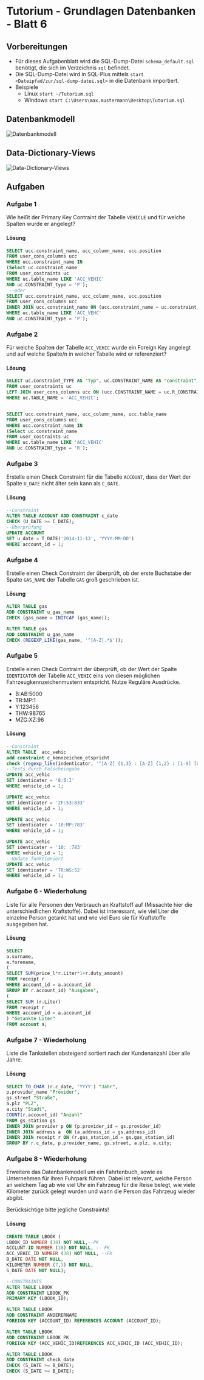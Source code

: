 # Tutorium - Grundlagen Datenbanken - Blatt 6

## Vorbereitungen
* Für dieses Aufgabenblatt wird die SQL-Dump-Datei `schema_default.sql` benötigt, die sich im Verzeichnis `sql` befindet.
* Die SQL-Dump-Datei wird in SQL-Plus mittels `start <Dateipfad/zur/sql-dump-datei.sql>` in die Datenbank importiert.
* Beispiele
  * Linux `start ~/Tutorium.sql`
  * Windows `start C:\Users\max.mustermann\Desktop\Tutorium.sql`

## Datenbankmodell
![Datenbankmodell](./img/schema_default.png)

## Data-Dictionary-Views
![Data-Dictionary-Views](./img/constraint_schema.png)

## Aufgaben

### Aufgabe 1
Wie heißt der Primary Key Contraint der Tabelle `VEHICLE` und für welche Spalten wurde er angelegt?

#### Lösung
```sql
SELECT ucc.constraint_name, ucc_column_name, ucc.position
FROM user_cons_columns ucc
WHERE ucc.constraint_name IN 
(Select uc.constraint_name
FROM user_costraints uc
WHERE uc.table_name LIKE 'ACC_VEHIC' 
AND uc.CONSTRAINT_type = 'P');
 --oder
SELECT ucc.constraint_name, ucc_column_name, ucc.position
FROM user_cons_columns ucc
INNER JOIN ucc.constraint_name ON (ucc.constraint_name = uc.constraint_name)
WHERE uc.table_name LIKE 'ACC_VEHC' 
AND uc.CONSTRAINT_type = 'P');
```

### Aufgabe 2
Für welche Spalte**n** der Tabelle `ACC_VEHIC` wurde ein Foreign Key angelegt und auf welche Spalte/n in welcher Tabelle wird er referenziert?

#### Lösung
```sql
SELECT uc.Constraint_TYPE AS "Typ", uc.CONSTRAINT_NAME AS "constraint", uc.TABLE_NAME as "H-Tablle", ucc.TABLE_NAME AS "R-Tablle", ucc.COLUMN_NAME AS "Spalte"
FROM user_constraints uc
LEFT JOIN user_cons_columns ucc ON (ucc.CONSTRAINT_NAME = uc.R_CONSTRAINT_NAME)
WHERE uc.TABLE_NAME = 'ACC_VEHIC';


SELECT ucc.constraint_name, ucc_column_name, ucc.table_name
FROM user_cons_columns ucc
WHERE ucc.constraint_name IN 
(Select uc.constraint_name
FROM user_costraints uc
WHERE uc.table_name LIKE 'ACC_VEHIC' 
AND uc.CONSTRAINT_type = 'R');
```

### Aufgabe 3
Erstelle einen Check Constraint für die Tabelle `ACCOUNT`, dass der Wert der Spalte `U_DATE` nicht älter sein kann als `C_DATE`.

#### Lösung
```sql
--Constraint
ALTER TABLE ACCOUNT ADD CONSTRAINT c_date
CHECK (U_DATE >= C_DATE);
--Überprüfung
UPDATE ACCOUNT
SET u_date = T_DATE('2014-11-13', 'YYYY-MM-DD')
WHERE account_id = 1;
```

### Aufgabe 4
Erstelle einen Check Constraint der überprüft, ob der erste Buchstabe der Spalte `GAS_NAME` der Tabelle `GAS` groß geschrieben ist.

#### Lösung
```sql
ALTER TABLE gas
ADD CONSTRAINT u_gas_name
CHECK (gas_name = INITCAP (gas_name));

ALTER TABLE gas
ADD CONSTRAINT u_gas_name
CHECK (REGEXP_LIKE(gas_name, '^[A-Z].*$'));
```

### Aufgabe 5
Erstelle einen Check Contraint der überprüft, ob der Wert der Spalte `IDENTICATOR` der Tabelle `ACC_VEHIC` eins von diesen möglichen Fahrzeugkennzeichenmustern entspricht. Nutze Reguläre Ausdrücke.

+ B:AB:5000
+ TR:MP:1
+ Y:123456
+ THW:98765
+ MZG:XZ:96

#### Lösung
```sql
--Constraint
ALTER TABLE  acc_vehic
add constraint c_kennzeichen_etspricht
check (regexp_like(indenticator, '^[A-Z] {1,3} : [A-Z] {1,2} : [1-9] [0-9]{0,3}|[1-9] [0-9]{0,5)$'. 'C'));
--Tests durch Falscheingabe
UPDATE acc_vehic
SET identicater = '8:ß:I'
WHERE vehicle_id = 1;

UPDATE acc_vehic
SET identicater = 'ZF:53:833'
WHERE vehicle_id = 1;

UPDATE acc_vehic
SET identicater = '10:MP:783'
WHERE vehicle_id = 1;

UPDATE acc_vehic
SET identicater = '10: :783'
WHERE vehicle_id = 1;
--Update funktioniert
UPDATE acc_vehic
SET identicater = 'TR:WS:52'
WHERE vehicle_id = 1;
```

### Aufgabe 6 - Wiederholung
Liste für alle Personen den Verbrauch an Kraftstoff auf (Missachte hier die unterschiedlichen Kraftstoffe). Dabei ist interessant, wie viel Liter die einzelne Person getankt hat und wie viel Euro sie für Kraftstoffe ausgegeben hat.

#### Lösung
```sql
SELECT 
a.surname, 
a.forename,
(
SELECT SUM(price_l*r.Liter*1+r.duty_amount)
FROM receipt r
WHERE account_id = a.account_id
GROUP BY r.account_id) "Ausgaben",
(
SELECT SUM (r.Liter)
FROM receipt r
WHERE account_id = a.account_id
) "Getankte Liter"
FROM account a;
```

### Aufgabe 7 - Wiederholung
Liste die Tankstellen absteigend sortiert nach der Kundenanzahl über alle Jahre.

#### Lösung
```sql
SELECT TO_CHAR (r.c_date, 'YYYY') "Jahr",
p.provider_name "Provider",
gs.street "Straße",
a.plz "PLZ",
a.city "Stadt",
COUNT(r.account_id) "Anzahl"
FROM gs_station gs
INNER JOIN provider p ON (p.provider_id = gs.provider_id)
INNER JOIN address a  ON (a.address_id = gs.address_id)
INNER JOIN receipt r ON (r.gas_station_id = gs.gas_station_id)
GROUP BY r.c_date, p.provider_name, gs.street, a.plz, a.city;
```

### Aufgabe 8 - Wiederholung
Erweitere das Datenbankmodell um ein Fahrtenbuch, sowie es Unternehmen für ihren Fuhrpark führen. Dabei ist relevant, welche Person an welchem Tag ab wie viel Uhr ein Fahrzeug für die Reise belegt, wie viele Kilometer zurück gelegt wurden und wann die Person das Fahrzeug wieder abgibt.

Berücksichtige bitte jegliche Constraints!

#### Lösung
```sql
CREATE TABLE LBOOK (
LBOOK_ID NUMBER (38) NOT NULL,--PK
ACCLUNT-ID NUMBER (38) NOT NULL, -- FK
ACC_VEHIC_ID NUMBER (38) NOT NULL, --FK
B_DATE DATE NOT NULL,
KILOMETER NUMBER (7,3) NOT NULL,
S_DATE DATE NOT NULL);

--CONSTRAINTS
ALTER TABLE LBOOK
ADD CONSTRAINT LBOOK_PK
PRIMARY KEY (LBOOK_ID);

ALTER TABLE LBOOK
ADD CONSTRAINT ANDERERNAME
FOREIGN KEY (ACCOUNT_ID) REFERENCES ACCOUNT (ACCOUNT_ID);

ALTER TABLE LBOOK
ADD CONSTRAINT LBOOK_PK
FOREIGN KEY (ACC_VEHIC_ID)REFERENCES ACC_VEHIC_ID (ACC_VEHIC_ID);

ALTER TABLE LBOOK 
ADD CONSTRAINT check_date
CHECK (S_DATE >= B_DATE);
CHECK (S_DATE >= B_DATE);
```






